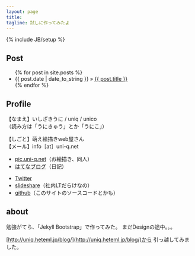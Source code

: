 ```yaml
---
layout: page
title: 
tagline: 試しに作ってみたよ
---
```

{% include JB/setup %}

## Post

<ul class="posts">
  {% for post in site.posts %}
    <li><span>{{ post.date | date_to_string }}</span> &raquo; <a href="{{ BASE_PATH }}{{ post.url }}">{{ post.title }}</a></li>
  {% endfor %}
</ul>


## Profile

【なまえ】いしざきうに / uniq / unico  
（読み方は「うにきゅう」とか「うにこ」）

【しごと】萌え絵描きweb屋さん  
【メール】info［at］uni-q.net  


<ul>
<li><a href="http://pic.uni-q.net">pic.uni-q.net</a>（お絵描き、同人）</li>
<li><a href="http://uniq.hatenablog.com/">はてなブログ</a>（日記）</li>
</ul>

<ul>
        <li><a href="http://twitter.com/uniq">Twitter</a></li>
        <li><a href="http://www.slideshare.net/yumi-uniq-ishizaki">slideshare</a>（社内LTだらけなの）</li>
        <li><a href="https://github.com/uni-q">github</a>（このサイトのソースコードとかも）</li>
</ul>


## about

勉強がてら、「Jekyll Bootstrap」で作ってみた。
まだDesignの途中。。。

[http://uniq.heteml.jp/blog/](http://uniq.heteml.jp/blog/)から
引っ越してみました。



